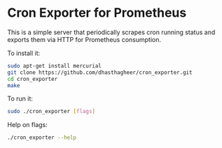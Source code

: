 # Cron Exporter for Prometheus

This is a simple server that periodically scrapes cron running status and exports them via HTTP for Prometheus
consumption.

To install it:

```bash
sudo apt-get install mercurial
git clone https://github.com/dhasthagheer/cron_exporter.git
cd cron_exporter
make
```

To run it:

```bash
sudo ./cron_exporter [flags]
```

Help on flags:
```bash
./cron_exporter --help
```

